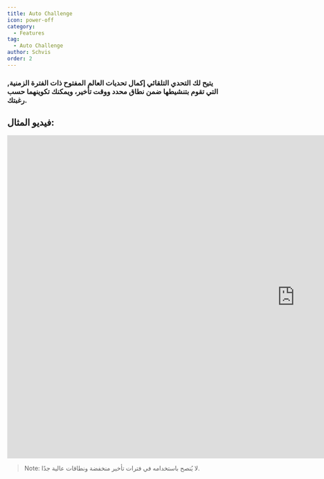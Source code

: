 ```yaml
---
title: Auto Challenge
icon: power-off
category:
  - Features
tag:
  - Auto Challenge
author: Schvis
order: 2
---
```


### يتيح لك التحدي التلقائي إكمال تحديات العالم المفتوح ذات الفترة الزمنية, التي تقوم بتنشيطها ضمن نطاق محدد ووقت تأخير، ويمكنك تكوينهما حسب رغبتك.

## فيديو المثال:

<div class="iframe-container"><iframe width="1328" height="747" src="https://www.youtube.com/embed/7JNegfQiK2U?list=PL5eI1Tb64p56g27qfYk7VuFTz4FK6YrKa" title="Korepi - Auto Challenge" frameborder="0" allow="accelerometer; autoplay; clipboard-write; encrypted-media; gyroscope; picture-in-picture; web-share" referrerpolicy="strict-origin-when-cross-origin" allowfullscreen></iframe></div>

>Note: لا يُنصح باستخدامه في فترات تأخير منخفضة ونطاقات عالية جدًا.
